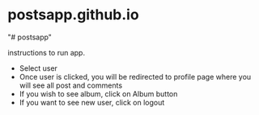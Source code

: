 # postsapp.github.io
"# postsapp"

instructions to run app.

- Select user
- Once user is clicked, you will be redirected to profile page where you will see all post and comments
- If you wish to see album, click on Album button
- If you want to see new user, click on logout
